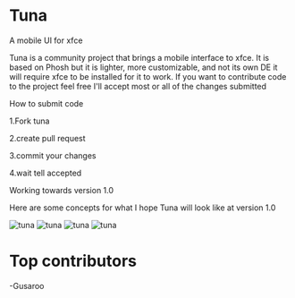 # Tuna

A mobile UI for xfce

Tuna is a community project that brings a mobile interface to xfce.
It is based on Phosh but it is lighter, more customizable, and not its own DE it will require xfce to be installed for it to work.
If you want to contribute code to the project feel free I'll accept most or all of the changes submitted

How to submit code

1.Fork tuna

2.create pull request

3.commit your changes

4.wait tell accepted

Working towards version 1.0

Here are some concepts for what I hope Tuna will look like at version 1.0

![tuna](screenshots/TunaConcept-home.png)
![tuna](screenshots/TunaConcept-quick.png)
![tuna](screenshots/TunaConcept-noti.png)
![tuna](screenshots/TunaConcept-open.png)

# Top contributors

-Gusaroo
